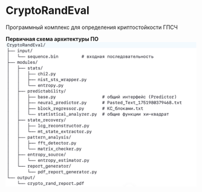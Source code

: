 # CryptoRandEval
Программный комплекс для определения криптостойкости ГПСЧ

**Первичная схема архитектуры ПО**
![Первичная схема архитектуры ПО](images/схема.png)